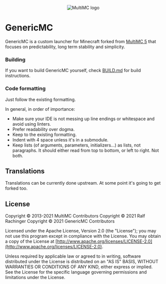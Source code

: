 <p align="center">
  <img src="https://avatars2.githubusercontent.com/u/5411890" alt="MultiMC logo"/>
</p>

GenericMC
=========

GenericMC is a custom launcher for Minecraft forked from [MultiMC 5](https://multimc.org) that focuses on predictability, long term stability and simplicity.

### Building
If you want to build GenericMC yourself, check [BUILD.md](BUILD.md) for build instructions.

### Code formatting
Just follow the existing formatting.

In general, in order of importance:
* Make sure your IDE is not messing up line endings or whitespace and avoid using linters.
* Prefer readability over dogma.
* Keep to the existing formatting.
* Indent with 4 space unless it's in a submodule.
* Keep lists (of arguments, parameters, initializers...) as lists, not paragraphs. It should either read from top to bottom, or left to right. Not both.


## Translations
Translations can be currently done upstream. At some point it's going to get forked too.

## License
Copyright &copy; 2013-2021 MultiMC Contributors
Copyright &copy; 2021 Ralf Rachinger
Copyright &copy; 2021 GenericMC Contributors

Licensed under the Apache License, Version 2.0 (the "License"); you may not use this program except in compliance with the License. You may obtain a copy of the License at [http://www.apache.org/licenses/LICENSE-2.0](http://www.apache.org/licenses/LICENSE-2.0).

Unless required by applicable law or agreed to in writing, software distributed under the License is distributed on an "AS IS" BASIS, WITHOUT WARRANTIES OR CONDITIONS OF ANY KIND, either express or implied. See the License for the specific language governing permissions and limitations under the License.
